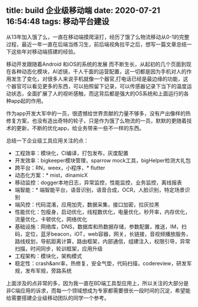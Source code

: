 title: build 企业级移动端
date: 2020-07-21 16:54:48
tags: 移动平台建设
---

从13年加入饿了么，一直在移动端摸爬滚打，经历了饿了么物流移动从0-1的完整过程，最近一年一直在后端当练习生，前后端视角拉平之后，想写一篇文章总结一下这些年对移动端搭建的经验。

移动开发跟随着Android 和iOS的系统的发展 而不断生长，从起初的几个页面到现在各种动态化模块，AI滤镜，千人千面的运营配置，这一切都是因为手机对人的作用发生了变化，对很多人来说手机就像一个器官,打电话已经是最边缘的功能，这个器官可以看见更多的东西，可以拍照留下记录，可以传感器记录下当下的温度运动状态，全面扩展了人的视听感触，而这背后都是强大的OS系统和上面运行的各种app起的作用。

作为app开发大军中的一员，很遗憾给世界贡献的力量不够多，没有产出像样的热修复方案，也没有造出奇特的轮子，只是作为饿了么物流的一员，默默的更随着技术的更新，不断的优化app，给业务带来一些不一样的东西。

总结一下企业级工具应用关注的点：

- 工程效率：模块化，CI编译，打包发布，灰度配置
- 开发效率：bigkeeper模块管理，sparrow mock工具，bigHelper检测大礼包
- 跨平台：RN，weex，小程序，* flutter
- 动态化方案：* mist，dinamicX
- 移动监控：dogger本地日志，异常监控，性能监控，业务监控，离线报表
- 端智能：* 端智能平台，语音识别，语音合成，OCR，人脸识别，特定场景识别
- 端风控：代码混淆，应用加壳，数据采集，接口加密，拉灰拉黑
- 性能优化：包瘦身，启动优化，线程数优化，电量优化，秒开率，内存优化，流量优化，卡顿优化，网络优化
- 基础设施：网络库，DNS，数据库和热数据存储，参数配置，推送，IM，扫码，定位，蓝牙beacon，iOT，web容器，网关，长链接，音视频播放服务，路线规划，导航距离计算，路由框架，内部通信，组建注入，权限引导，异常扫描，时间同步，轮训框架，应用升级
- 工程架构：模块化，架构模式
- 稳定性：crash&anr率，热修复，安全气垫，代码扫描，codereview，研发军规，发布军规，旁路系统

上面涉及的点非常的多，因为我一直在BD端工具型应用上，所以关注的大部分是非C端应用的诉求，而每一个领域想成为专家都需要很长一段时间的沉淀，希望能给需要搭建企业级移动团队的同学一个参考。